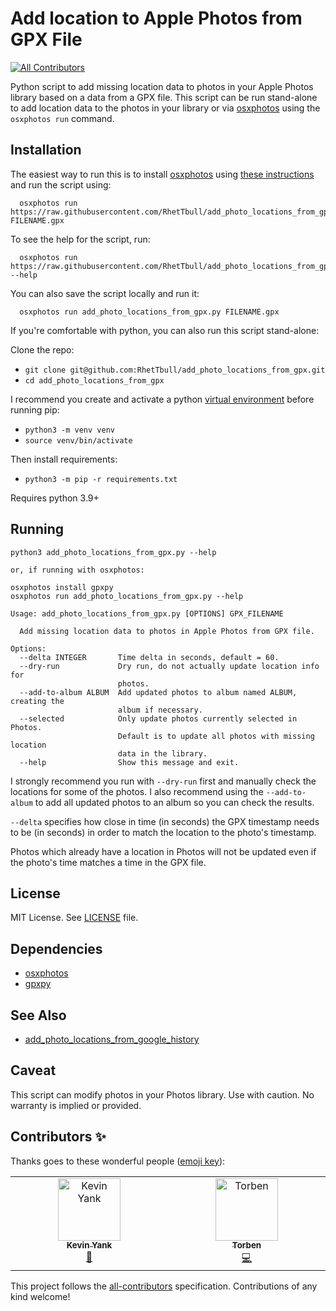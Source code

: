 # Add location to Apple Photos from GPX File
<!-- ALL-CONTRIBUTORS-BADGE:START - Do not remove or modify this section -->
[![All Contributors](https://img.shields.io/badge/all_contributors-2-orange.svg?style=flat-square)](#contributors-)
<!-- ALL-CONTRIBUTORS-BADGE:END -->

Python script to add missing location data to photos in your Apple Photos library based on a data from a GPX file. This script can be run stand-alone to add location data to the photos in your library or via [osxphotos](https://github.com/RhetTbull/osxphotos) using the `osxphotos run` command.

## Installation

The easiest way to run this is to install [osxphotos](https://github.com/RhetTbull/osxphotos) using [these instructions](https://github.com/RhetTbull/osxphotos#installation)
and run the script using:

      osxphotos run https://raw.githubusercontent.com/RhetTbull/add_photo_locations_from_gpx/refs/heads/main/add_photo_locations_from_gpx.py FILENAME.gpx

To see the help for the script, run:

      osxphotos run https://raw.githubusercontent.com/RhetTbull/add_photo_locations_from_gpx/refs/heads/main/add_photo_locations_from_gpx.py --help

You can also save the script locally and run it:

      osxphotos run add_photo_locations_from_gpx.py FILENAME.gpx

If you're comfortable with python, you can also run this script stand-alone:

Clone the repo:

- `git clone git@github.com:RhetTbull/add_photo_locations_from_gpx.git`
- `cd add_photo_locations_from_gpx`

I recommend you create and activate a python [virtual environment](https://docs.python.org/3/library/venv.html) before running pip:

- `python3 -m venv venv`
- `source venv/bin/activate`

Then install requirements:

- `python3 -m pip -r requirements.txt`

Requires python 3.9+

## Running

```
python3 add_photo_locations_from_gpx.py --help

or, if running with osxphotos:

osxphotos install gpxpy
osxphotos run add_photo_locations_from_gpx.py --help

Usage: add_photo_locations_from_gpx.py [OPTIONS] GPX_FILENAME

  Add missing location data to photos in Apple Photos from GPX file.

Options:
  --delta INTEGER       Time delta in seconds, default = 60.
  --dry-run             Dry run, do not actually update location info for
                        photos.
  --add-to-album ALBUM  Add updated photos to album named ALBUM, creating the
                        album if necessary.
  --selected            Only update photos currently selected in Photos.
                        Default is to update all photos with missing location
                        data in the library.
  --help                Show this message and exit.
```

I strongly recommend you run with `--dry-run` first and manually check the locations for some of the photos.  I also recommend using the `--add-to-album` to add all updated photos to an album so you can check the results.

`--delta` specifies how close in time (in seconds) the GPX timestamp needs to be (in seconds) in order to match the location to the photo's timestamp.

Photos which already have a location in Photos will not be updated even if the photo's time matches a time in the GPX file.

## License

MIT License. See [LICENSE](LICENSE) file.

## Dependencies

- [osxphotos](https://github.com/RhetTbull/osxphotos)
- [gpxpy](https://github.com/tkrajina/gpxpy)

## See Also

- [add_photo_locations_from_google_history](https://github.com/RhetTbull/add_photo_locations_from_google_history)

## Caveat

This script can modify photos in your Photos library. Use with caution. No warranty is implied or provided.

## Contributors ✨

Thanks goes to these wonderful people ([emoji key](https://allcontributors.org/docs/en/emoji-key)):

<!-- ALL-CONTRIBUTORS-LIST:START - Do not remove or modify this section -->
<!-- prettier-ignore-start -->
<!-- markdownlint-disable -->
<table>
  <tbody>
    <tr>
      <td align="center" valign="top" width="14.28%"><a href="http://www.kevinyank.com/"><img src="https://avatars.githubusercontent.com/u/89772?v=4?s=100" width="100px;" alt="Kevin Yank"/><br /><sub><b>Kevin Yank</b></sub></a><br /><a href="https://github.com/RhetTbull/add_photo_locations_from_gpx/commits?author=sentience" title="Documentation">📖</a></td>
      <td align="center" valign="top" width="14.28%"><a href="https://entorb.net"><img src="https://avatars.githubusercontent.com/u/59419684?v=4?s=100" width="100px;" alt="Torben"/><br /><sub><b>Torben</b></sub></a><br /><a href="https://github.com/RhetTbull/add_photo_locations_from_gpx/commits?author=entorb" title="Code">💻</a></td>
    </tr>
  </tbody>
</table>

<!-- markdownlint-restore -->
<!-- prettier-ignore-end -->

<!-- ALL-CONTRIBUTORS-LIST:END -->

This project follows the [all-contributors](https://github.com/all-contributors/all-contributors) specification. Contributions of any kind welcome!
